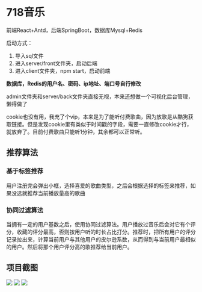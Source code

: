 # 718音乐

前端React+Antd，后端SpringBoot，数据库Mysql+Redis

启动方式：
1. 导入sql文件
2. 进入server/front文件夹，启动后端
3. 进入client文件夹，npm start，启动前端

**数据库，Redis的用户名、密码、ip地址、端口号自行修改**


admin文件夹和server/back文件夹直接无视，本来还想做一个可视化后台管理，懒得做了

cookie也没有用，我充了个vip，本来是为了能听付费歌曲，因为放歌是从酷狗获取链接。但是发现cookie里有类似于时间戳的字段，需要一直修改cookie才行，就放弃了。目前付费歌曲只能听1分钟，其余都可以正常听。

## 推荐算法
### 基于标签推荐
用户注册完会弹出小框，选择喜爱的歌曲类型，之后会根据选择的标签来推荐，如果没选就推荐当前播放量高的歌曲
### 协同过滤算法
当拥有一定的用户基数之后，使用协同过滤算法。用户播放过音乐后会对它有个评分，收藏的评分最高，否则按用户听的时长占比打分。推荐时，把所有用户的评分记录拉出来，计算当前用户与其他用户的皮尔逊系数，从而得到与当前用户最相似的用户。然后将那个用户评分高的歌推荐给当前用户。

## 项目截图
![](718截图1.png)
![](718截图2.png)
![](718截图3.png)
